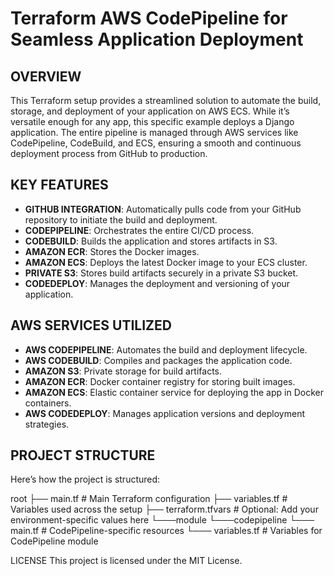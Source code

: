 # Terraform AWS CodePipeline for Seamless Application Deployment

## OVERVIEW

This Terraform setup provides a streamlined solution to automate the build, storage, and deployment of your application on AWS ECS. While it’s versatile enough for any app, this specific example deploys a Django application. The entire pipeline is managed through AWS services like CodePipeline, CodeBuild, and ECS, ensuring a smooth and continuous deployment process from GitHub to production.

## KEY FEATURES

- **GITHUB INTEGRATION**: Automatically pulls code from your GitHub repository to initiate the build and deployment.
- **CODEPIPELINE**: Orchestrates the entire CI/CD process.
- **CODEBUILD**: Builds the application and stores artifacts in S3.
- **AMAZON ECR**: Stores the Docker images.
- **AMAZON ECS**: Deploys the latest Docker image to your ECS cluster.
- **PRIVATE S3**: Stores build artifacts securely in a private S3 bucket.
- **CODEDEPLOY**: Manages the deployment and versioning of your application.

## AWS SERVICES UTILIZED

- **AWS CODEPIPELINE**: Automates the build and deployment lifecycle.
- **AWS CODEBUILD**: Compiles and packages the application code.
- **AMAZON S3**: Private storage for build artifacts.
- **AMAZON ECR**: Docker container registry for storing built images.
- **AMAZON ECS**: Elastic container service for deploying the app in Docker containers.
- **AWS CODEDEPLOY**: Manages application versions and deployment strategies.

## PROJECT STRUCTURE

Here’s how the project is structured:

root
├── main.tf              # Main Terraform configuration
├── variables.tf         # Variables used across the setup
├── terraform.tfvars     # Optional: Add your environment-specific values here
└───module
    └───codepipeline
          └─── main.tf          # CodePipeline-specific resources
          └─── variables.tf     # Variables for CodePipeline module

LICENSE
This project is licensed under the MIT License.
